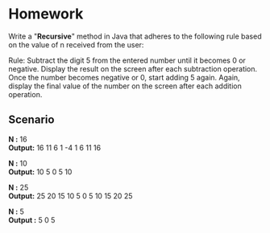 # Homework

Write a "**Recursive**" method in Java that adheres to the following rule based on the value of n received from the user:

Rule: Subtract the digit 5 from the entered number until it becomes 0 or negative. Display the result on the screen after each subtraction operation. Once the number becomes negative or 0, start adding 5 again. Again, display the final value of the number on the screen after each addition operation.

## Scenario

**N :** 16  
**Output:** 16 11 6 1 -4 1 6 11 16

**N :** 10  
**Output:** 10 5 0 5 10  

**N :** 25  
**Output:** 25 20 15 10 5 0 5 10 15 20 25  

**N :** 5  
**Output :** 5 0 5
